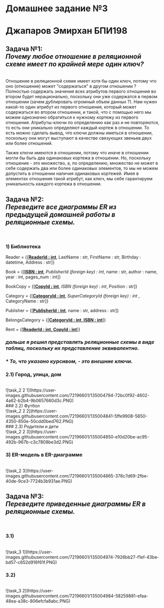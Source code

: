 # <b> Домашнее задание №3 </b>
# Джапаров Эмирхан БПИ198
## <b> Задача №1: </b> <i> <br> Почему любое отношение в реляционной схеме имеет по крайней мере один ключ? </i>  

<br> Отношение в реляционной схеме имеет хотя бы один ключ, потому что оно (отношение) может "содержаться" в другом отношении ? Полностью содержать значения всех атрибутов первого отношения во втором будет нерационально, поскольку они уже содержатся в первом отношении (зачем дублировать огромный объем данных ?). Нам нужен какой-то один атрибут из первого отношения, который может содержаться во втором отношении, и такой, что с помощью него мы можем однозначно обратиться к нужному кортежу из первого отношения. Атрибуты-ключи по определению как раз и не повторяются, то есть они уникально определяют каждый кортеж в отношении. То есть можно сделать вывод, что ключи должны иметься в отношении, поскольку они могут выступают в качестве связующих звеньев двух или более отношений.  

Также ключи имеются в отношении, потому что иначе в отношении могли бы быть два одинаковых кортежа в отношении. Но, поскольку отношение - это множество, а, по определению, множество не может в себе содержать два или более одинаковых элементов, то мы не можем допустить в отношении наличия одинаковых кортежей. Имея в элементах отношения такой атрибут, как ключ, мы себе гарантируем уникальность каждого кортежа в отношении.

## <b> Задача №2: </b> <i> <br> Переведите все диаграммы ER из предыдущей домашней работы в реляционные схемы. </i>
<br>

### 1) Библиотека

Reader = {[<b><u>ReaderId : int</u></b>, LastName :  str, FirstName : str, Birthday : datetime, Address : str]}

Book = {[<b><u>ISBN : int</u></b>, <i>PublisherId (foreign key) : int</i>, name : str, author : name, year : int, pages_num : int]}

BookCopy = {[<b><u>CopyId : int</u></b>, <i>ISBN (foreign key) : int</i>, Position : str]}

Category = {[<b><u>CategoryId : int</u></b>, <i>SuperCategoryId (foreign key) : int </i>, CategoryName : str]}

Publisher = {[<b><u>PublisherId : int</u></b>, name : str, address : str]}

BelongsCategory = {[<b><u>CategoryId : int, ISBN : int</u></b>]}

Rent = {[<b><u>ReaderId : int, CopyId : int</u></b>]}

### <i> дальше я решил представлять реляционные схемы в виде таблиц, поскольку их представление эквивалентно.
### * То, что указано курсивом, - это внешние ключи. </i>
### 2.1) Город, улица, дом 
<br>
![task_2 2 1](https://user-images.githubusercontent.com/72196601/135004794-72bc0f92-4602-4a62-b2b4-9b0657660d3c.PNG)
<br>
### 2.2) Футбол
<br>
![task_2 2 2](https://user-images.githubusercontent.com/72196601/135004841-5ffe9908-5650-4350-850e-50cdd0bed762.PNG)
<br>
### 2.3) Родители и дети
<br>
![task_2 2 3](https://user-images.githubusercontent.com/72196601/135004850-e10d20be-ac95-492b-967b-c3c7808be3d2.PNG)
<br>

### 3) ER-модель в ER-диаграмме
<br>
![task_2 3](https://user-images.githubusercontent.com/72196601/135004865-378c7d69-2fbe-40de-9ce3-7724b3b931ae.PNG)
<br>

## <b> Задача №3: </b> <i> <br> Переведите приведенные диаграммы ER в реляционные схемы. </i>
<br>

### 3.1)
<br>
![task_3 1](https://user-images.githubusercontent.com/72196601/135004974-7926bb27-f1ef-43be-bd57-c652d916f61f.PNG)
<br>

### 3.2)
<br>
![task_3 2](https://user-images.githubusercontent.com/72196601/135004984-58259881-efaa-48ea-a38c-806efcfa8abc.PNG)
<br>
